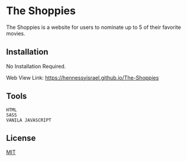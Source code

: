 # The Shoppies
The Shoppies is a website for users to nominate up to 5 of their favorite movies.


## Installation

No Installation Required.

Web View Link: https://hennessyisrael.github.io/The-Shoppies


## Tools

```
HTML
SASS
VANILA JAVASCRIPT

```


## License
[MIT](https://choosealicense.com/licenses/mit/)

